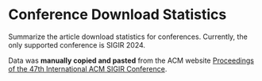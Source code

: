 # Conference Download Statistics

Summarize the article download statistics for conferences. Currently, the only supported conference is SIGIR 2024.

Data was **manually copied and pasted** from the ACM website [Proceedings of the 47th International ACM SIGIR Conference](https://dl.acm.org/doi/proceedings/10.1145/3626772).


